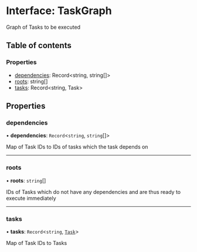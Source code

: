 # Interface: TaskGraph

Graph of Tasks to be executed

## Table of contents

### Properties

- [dependencies](../../devkit/documents/TaskGraph#dependencies): Record<string, string[]>
- [roots](../../devkit/documents/TaskGraph#roots): string[]
- [tasks](../../devkit/documents/TaskGraph#tasks): Record<string, Task>

## Properties

### dependencies

• **dependencies**: `Record`\<`string`, `string`[]\>

Map of Task IDs to IDs of tasks which the task depends on

---

### roots

• **roots**: `string`[]

IDs of Tasks which do not have any dependencies and are thus ready to execute immediately

---

### tasks

• **tasks**: `Record`\<`string`, [`Task`](../../devkit/documents/Task)\>

Map of Task IDs to Tasks
